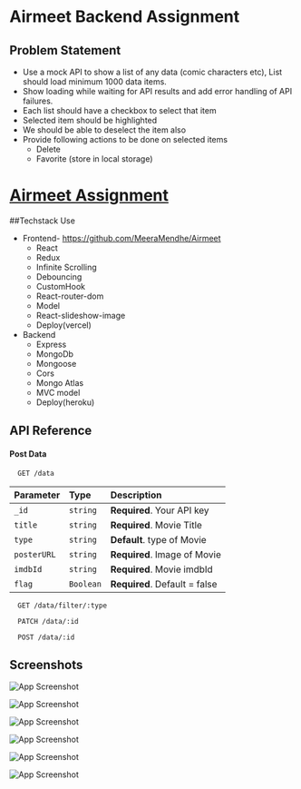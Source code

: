 # Airmeet Backend Assignment

## Problem Statement

 - Use a mock API to show a list of any data (comic characters etc), List should load minimum 1000 data items.
 - Show loading while waiting for API results and add error handling of API failures.
 - Each list should have a checkbox to select that item
 - Selected item should be highlighted
 - We should be able to deselect the item also
 - Provide following actions to be done on selected items
      - Delete
      - Favorite (store in local storage)

# **[Airmeet Assignment](https://airmeet.vercel.app/)**

 ##Techstack Use
 - Frontend- https://github.com/MeeraMendhe/Airmeet
    - React
    - Redux
    - Infinite Scrolling
    - Debouncing
    - CustomHook
    - React-router-dom
    - Model
    - React-slideshow-image
    - Deploy(vercel)
 - Backend
    - Express
    - MongoDb
    - Mongoose  
    - Cors
    - Mongo Atlas
    - MVC model
    - Deploy(heroku)




## API Reference

#### Post Data

```http
  GET /data
```

| Parameter | Type     | Description                |
| :-------- | :------- | :------------------------- |
| `_id` | `string` | **Required**. Your API key |
| `title` | `string` | **Required**. Movie Title |
| `type` | `string` | **Default**. type of Movie |
| `posterURL` | `string` | **Required**. Image of Movie |
| `imdbId` | `string` | **Required**. Movie imdbId |
| `flag` | `Boolean` | **Required**. Default = false |

```http
  GET /data/filter/:type
```
 
 ```http
   PATCH /data/:id
```

```http
  POST /data/:id
```

## Screenshots

![App Screenshot](https://i.ibb.co/XFTtJvn/Screenshot-2022-03-14-at-5-37-28-PM.png)

![App Screenshot](https://i.ibb.co/F0Xpxjs/Screenshot-2022-03-14-at-5-37-44-PM.png)

![App Screenshot](https://i.ibb.co/55Wz2F0/Screenshot-2022-03-14-at-5-37-59-PM.png)

![App Screenshot](https://i.ibb.co/SKSrNx6/Screenshot-2022-03-14-at-5-38-25-PM.png)

![App Screenshot](https://i.ibb.co/QXqTznh/Screenshot-2022-03-14-at-5-38-45-PM.png)

![App Screenshot](https://i.ibb.co/pyMwSS2/image.png)

